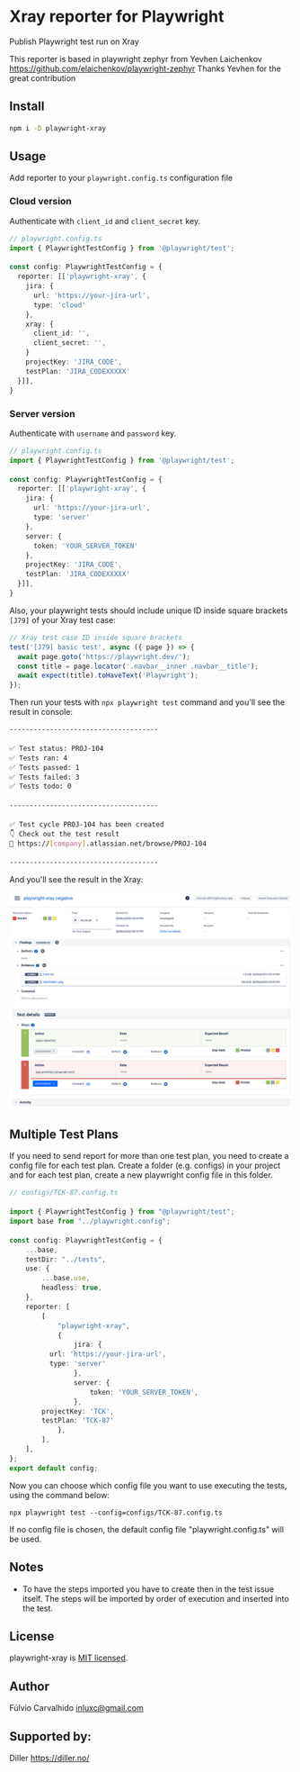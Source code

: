 # Xray reporter for Playwright

Publish Playwright test run on Xray

This reporter is based in playwright zephyr from Yevhen Laichenkov https://github.com/elaichenkov/playwright-zephyr
Thanks Yevhen for the great contribution

## Install

```sh
npm i -D playwright-xray
```

## Usage

Add reporter to your `playwright.config.ts` configuration file



### Cloud version

Authenticate with `client_id` and `client_secret` key.

```typescript
// playwright.config.ts
import { PlaywrightTestConfig } from '@playwright/test';

const config: PlaywrightTestConfig = {
  reporter: [['playwright-xray', { 
    jira: {
      url: 'https://your-jira-url',
      type: 'cloud'
    },
    xray: {
      client_id: '',
      client_secret: '',
    }
    projectKey: 'JIRA_CODE',
    testPlan: 'JIRA_CODEXXXXX'
  }]],
}
```

### Server version

Authenticate with `username` and `password` key.

```typescript
// playwright.config.ts
import { PlaywrightTestConfig } from '@playwright/test';

const config: PlaywrightTestConfig = {
  reporter: [['playwright-xray', { 
    jira: {
      url: 'https://your-jira-url',
      type: 'server'
    },
    server: {
      token: 'YOUR_SERVER_TOKEN'
    },
    projectKey: 'JIRA_CODE',
    testPlan: 'JIRA_CODEXXXXX'
  }]],
}
```

Also, your playwright tests should include unique ID inside square brackets `[J79]` of your Xray test case:

```typescript
// Xray test case ID inside square brackets
test('[J79] basic test', async ({ page }) => {
  await page.goto('https://playwright.dev/');
  const title = page.locator('.navbar__inner .navbar__title');
  await expect(title).toHaveText('Playwright');
});
```

Then run your tests with `npx playwright test` command and you'll see the result in console:

```sh
-------------------------------------
 
✅ Test status: PROJ-104
✅ Tests ran: 4
✅ Tests passed: 1
✅ Tests failed: 3
✅ Tests todo: 0
 
-------------------------------------
 
✅ Test cycle PROJ-104 has been created
👇 Check out the test result
🔗 https://[company].atlassian.net/browse/PROJ-104
 
-------------------------------------
```

And you'll see the result in the Xray:

![alt text](./assets/xray-result.png)


## Multiple Test Plans

If you need to send report for more than one test plan, you need to create a config file for each test plan.
Create a folder (e.g. configs) in your project and for each test plan, create a new playwright config file in this folder.

``` ts
// configs/TCK-87.config.ts

import { PlaywrightTestConfig } from "@playwright/test";
import base from "../playwright.config";

const config: PlaywrightTestConfig = {
	...base,
	testDir: "../tests",
	use: {
		...base.use,
		headless: true,
	},
	reporter: [
		[
			"playwright-xray",
			{
				jira: {
          url: 'https://your-jira-url',
          type: 'server'
				},
				server: {
					token: 'YOUR_SERVER_TOKEN',
				},
        projectKey: 'TCK',
        testPlan: 'TCK-87'
			},
		],
	],
};
export default config;
```
Now you can choose which config file you want to use executing the tests, using the command below:
```
npx playwright test --config=configs/TCK-87.config.ts
```
If no config file is chosen, the default config file "playwright.config.ts" will be used.


## Notes

- To have the steps imported you have to create then in the test issue itself.
The steps will be imported by order of execution and inserted into the test.

## License

playwright-xray is [MIT licensed](./LICENSE).

## Author

Fúlvio Carvalhido <inluxc@gmail.com>

## Supported by:

Diller <https://diller.no/>
